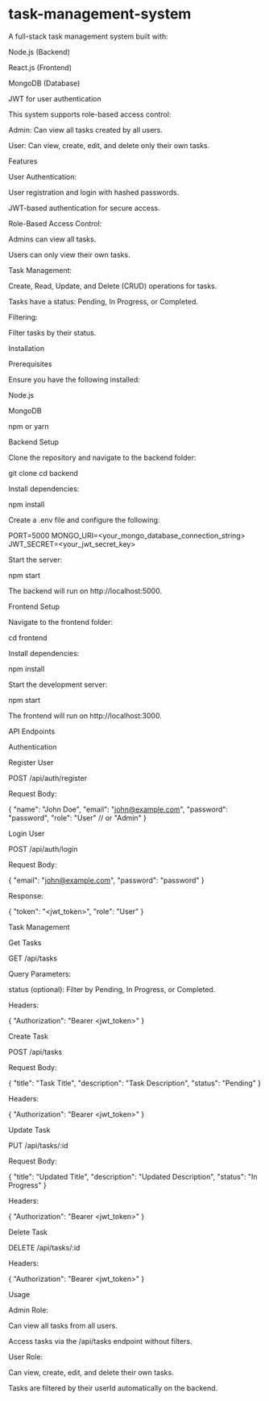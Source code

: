 # task-management-system

A full-stack task management system built with:

Node.js (Backend)

React.js (Frontend)

MongoDB (Database)

JWT for user authentication

This system supports role-based access control:

Admin: Can view all tasks created by all users.

User: Can view, create, edit, and delete only their own tasks.

Features

User Authentication:

User registration and login with hashed passwords.

JWT-based authentication for secure access.

Role-Based Access Control:

Admins can view all tasks.

Users can only view their own tasks.

Task Management:

Create, Read, Update, and Delete (CRUD) operations for tasks.

Tasks have a status: Pending, In Progress, or Completed.

Filtering:

Filter tasks by their status.

Installation

Prerequisites

Ensure you have the following installed:

Node.js

MongoDB

npm or yarn

Backend Setup

Clone the repository and navigate to the backend folder:

git clone <repository-url>
cd backend

Install dependencies:

npm install

Create a .env file and configure the following:

PORT=5000
MONGO_URI=<your_mongo_database_connection_string>
JWT_SECRET=<your_jwt_secret_key>

Start the server:

npm start

The backend will run on http://localhost:5000.

Frontend Setup

Navigate to the frontend folder:

cd frontend

Install dependencies:

npm install

Start the development server:

npm start

The frontend will run on http://localhost:3000.

API Endpoints

Authentication

Register User

POST /api/auth/register

Request Body:

{
  "name": "John Doe",
  "email": "john@example.com",
  "password": "password",
  "role": "User" // or "Admin"
}

Login User

POST /api/auth/login

Request Body:

{
  "email": "john@example.com",
  "password": "password"
}

Response:

{
  "token": "<jwt_token>",
  "role": "User"
}

Task Management

Get Tasks

GET /api/tasks

Query Parameters:

status (optional): Filter by Pending, In Progress, or Completed.

Headers:

{
  "Authorization": "Bearer <jwt_token>"
}

Create Task

POST /api/tasks

Request Body:

{
  "title": "Task Title",
  "description": "Task Description",
  "status": "Pending"
}

Headers:

{
  "Authorization": "Bearer <jwt_token>"
}

Update Task

PUT /api/tasks/:id

Request Body:

{
  "title": "Updated Title",
  "description": "Updated Description",
  "status": "In Progress"
}

Headers:

{
  "Authorization": "Bearer <jwt_token>"
}

Delete Task

DELETE /api/tasks/:id

Headers:

{
  "Authorization": "Bearer <jwt_token>"
}

Usage

Admin Role:

Can view all tasks from all users.

Access tasks via the /api/tasks endpoint without filters.

User Role:

Can view, create, edit, and delete their own tasks.

Tasks are filtered by their userId automatically on the backend.